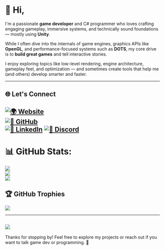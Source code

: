 # 👋 Hi,

I'm a passionate **game developer** and C# programmer who loves crafting engaging gameplay, immersive systems, and technically sound foundations — mostly using **Unity**.

While I often dive into the internals of game engines, graphics APIs like **OpenGL**, and performance-focused systems such as **DOTS**, my core drive is to **build great games** and tell interactive stories.

I enjoy exploring topics like low-level rendering, engine architecture, gameplay feel, and optimization — and sometimes create tools that help me (and others) develop smarter and faster.

---

## 🌐 Let's Connect

[![🌍 Website](https://img.shields.io/badge/Website-000000?style=for-the-badge&logo=About.me&logoColor=white)](https://www.suleymanakbulut.me)  
[![🐙 GitHub](https://img.shields.io/badge/GitHub-181717?style=for-the-badge&logo=github&logoColor=white)](https://github.com/SuleymanAkbulut)  
[![💼 LinkedIn](https://img.shields.io/badge/LinkedIn-0077B5?style=for-the-badge&logo=linkedin&logoColor=white)](https://www.linkedin.com/in/s%C3%BCleymanakblt7/)
[![💬 Discord](https://img.shields.io/badge/Discord-5865F2?style=for-the-badge&logo=discord&logoColor=white)](https://discordapp.com/users/oxygen3910)
---

# 📊 GitHub Stats:
![](https://github-readme-stats.vercel.app/api?username=OxygenButBeta&theme=dark&hide_border=false&include_all_commits=true&count_private=false)<br/>
![](https://github-readme-streak-stats.herokuapp.com/?user=OxygenButBeta&theme=dark&hide_border=false)<br/>
![](https://github-readme-stats.vercel.app/api/top-langs/?username=OxygenButBeta&theme=dark&hide_border=false&include_all_commits=true&count_private=false&layout=compact)

## 🏆 GitHub Trophies
![](https://github-profile-trophy.vercel.app/?username=OxygenButBeta&theme=radical&no-frame=false&no-bg=true&margin-w=4)

---
[![](https://visitcount.itsvg.in/api?id=OxygenButBeta&icon=0&color=0)](https://visitcount.itsvg.in)
---

Thanks for stopping by! Feel free to explore my projects or reach out if you want to talk game dev or programming. 🚀

